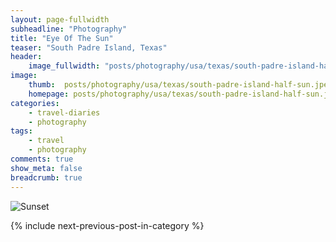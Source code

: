 ```yaml
---
layout: page-fullwidth
subheadline: "Photography"
title: "Eye Of The Sun"
teaser: "South Padre Island, Texas"
header:
    image_fullwidth: "posts/photography/usa/texas/south-padre-island-half-sun-header.png"
image:
    thumb:  posts/photography/usa/texas/south-padre-island-half-sun.jpeg
    homepage: posts/photography/usa/texas/south-padre-island-half-sun.jpeg
categories:
    - travel-diaries
    - photography
tags:
    - travel
    - photography
comments: true
show_meta: false
breadcrumb: true
---
```


![Sunset]({{site.urlimg}}posts\photography\usa\texas\south-padre-island-half-sun.jpeg)

{% include next-previous-post-in-category %}